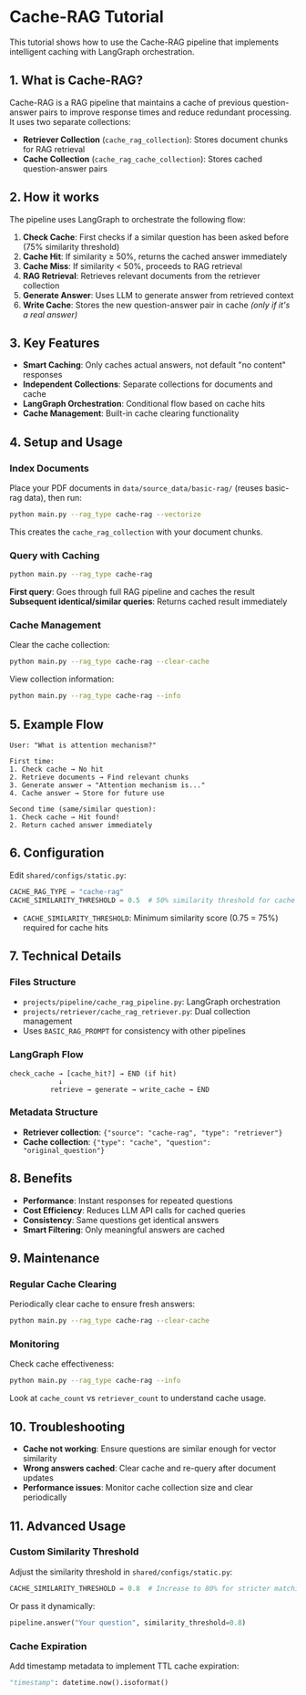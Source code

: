 # Cache-RAG Tutorial

This tutorial shows how to use the Cache-RAG pipeline that implements intelligent caching with LangGraph orchestration.

## 1. What is Cache-RAG?

Cache-RAG is a RAG pipeline that maintains a cache of previous question-answer pairs to improve response times and reduce redundant processing. It uses two separate collections:

- **Retriever Collection** (`cache_rag_collection`): Stores document chunks for RAG retrieval
- **Cache Collection** (`cache_rag_cache_collection`): Stores cached question-answer pairs

## 2. How it works

The pipeline uses LangGraph to orchestrate the following flow:

1. **Check Cache**: First checks if a similar question has been asked before (75% similarity threshold)
2. **Cache Hit**: If similarity ≥ 50%, returns the cached answer immediately
3. **Cache Miss**: If similarity < 50%, proceeds to RAG retrieval
4. **RAG Retrieval**: Retrieves relevant documents from the retriever collection
5. **Generate Answer**: Uses LLM to generate answer from retrieved context
6. **Write Cache**: Stores the new question-answer pair in cache *(only if it's a real answer)*

## 3. Key Features

- **Smart Caching**: Only caches actual answers, not default "no content" responses
- **Independent Collections**: Separate collections for documents and cache
- **LangGraph Orchestration**: Conditional flow based on cache hits
- **Cache Management**: Built-in cache clearing functionality

## 4. Setup and Usage

### Index Documents

Place your PDF documents in `data/source_data/basic-rag/` (reuses basic-rag data), then run:

```bash
python main.py --rag_type cache-rag --vectorize
```

This creates the `cache_rag_collection` with your document chunks.

### Query with Caching

```bash
python main.py --rag_type cache-rag
```

**First query**: Goes through full RAG pipeline and caches the result
**Subsequent identical/similar queries**: Returns cached result immediately

### Cache Management

Clear the cache collection:
```bash
python main.py --rag_type cache-rag --clear-cache
```

View collection information:
```bash
python main.py --rag_type cache-rag --info
```

## 5. Example Flow

```
User: "What is attention mechanism?"

First time:
1. Check cache → No hit
2. Retrieve documents → Find relevant chunks
3. Generate answer → "Attention mechanism is..."
4. Cache answer → Store for future use

Second time (same/similar question):
1. Check cache → Hit found!
2. Return cached answer immediately
```

## 6. Configuration

Edit `shared/configs/static.py`:

```python
CACHE_RAG_TYPE = "cache-rag"
CACHE_SIMILARITY_THRESHOLD = 0.5  # 50% similarity threshold for cache hits
```
- `CACHE_SIMILARITY_THRESHOLD`: Minimum similarity score (0.75 = 75%) required for cache hits

## 7. Technical Details

### Files Structure
- `projects/pipeline/cache_rag_pipeline.py`: LangGraph orchestration
- `projects/retriever/cache_rag_retriever.py`: Dual collection management
- Uses `BASIC_RAG_PROMPT` for consistency with other pipelines

### LangGraph Flow
```
check_cache → [cache_hit?] → END (if hit)
            ↓
          retrieve → generate → write_cache → END
```

### Metadata Structure
- **Retriever collection**: `{"source": "cache-rag", "type": "retriever"}`
- **Cache collection**: `{"type": "cache", "question": "original_question"}`

## 8. Benefits

- **Performance**: Instant responses for repeated questions
- **Cost Efficiency**: Reduces LLM API calls for cached queries
- **Consistency**: Same questions get identical answers
- **Smart Filtering**: Only meaningful answers are cached

## 9. Maintenance

### Regular Cache Clearing
Periodically clear cache to ensure fresh answers:
```bash
python main.py --rag_type cache-rag --clear-cache
```

### Monitoring
Check cache effectiveness:
```bash
python main.py --rag_type cache-rag --info
```

Look at `cache_count` vs `retriever_count` to understand cache usage.

## 10. Troubleshooting

- **Cache not working**: Ensure questions are similar enough for vector similarity
- **Wrong answers cached**: Clear cache and re-query after document updates
- **Performance issues**: Monitor cache collection size and clear periodically

## 11. Advanced Usage

### Custom Similarity Threshold
Adjust the similarity threshold in `shared/configs/static.py`:

```python
CACHE_SIMILARITY_THRESHOLD = 0.8  # Increase to 80% for stricter matching
```

Or pass it dynamically:
```python
pipeline.answer("Your question", similarity_threshold=0.8)
```

### Cache Expiration
Add timestamp metadata to implement TTL cache expiration:

```python
"timestamp": datetime.now().isoformat()
```
